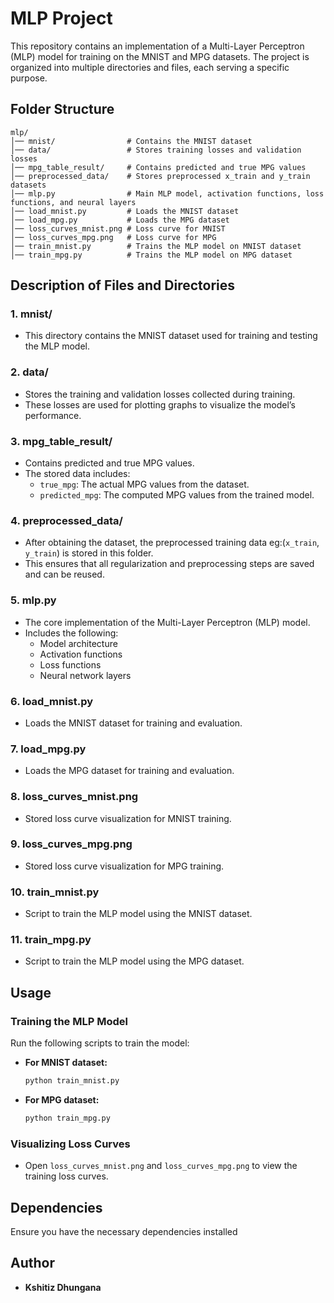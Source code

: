 # MLP Project

This repository contains an implementation of a Multi-Layer Perceptron (MLP) model for training on the MNIST and MPG datasets. 
The project is organized into multiple directories and files, each serving a specific purpose.

## Folder Structure
```
mlp/
│── mnist/                # Contains the MNIST dataset
│── data/                 # Stores training losses and validation losses
│── mpg_table_result/     # Contains predicted and true MPG values
│── preprocessed_data/    # Stores preprocessed x_train and y_train datasets
│── mlp.py                # Main MLP model, activation functions, loss functions, and neural layers
│── load_mnist.py         # Loads the MNIST dataset
│── load_mpg.py           # Loads the MPG dataset
│── loss_curves_mnist.png # Loss curve for MNIST
│── loss_curves_mpg.png   # Loss curve for MPG
│── train_mnist.py        # Trains the MLP model on MNIST dataset
│── train_mpg.py          # Trains the MLP model on MPG dataset
```

## Description of Files and Directories

### 1. **mnist/**
   - This directory contains the MNIST dataset used for training and testing the MLP model.

### 2. **data/**
   - Stores the training and validation losses collected during training.
   - These losses are used for plotting graphs to visualize the model’s performance.

### 3. **mpg_table_result/**
   - Contains predicted and true MPG values.
   - The stored data includes:
     - `true_mpg`: The actual MPG values from the dataset.
     - `predicted_mpg`: The computed MPG values from the trained model.

### 4. **preprocessed_data/**
   - After obtaining the dataset, the preprocessed training data eg:(`x_train`, `y_train`) is stored in this folder.
   - This ensures that all regularization and preprocessing steps are saved and can be reused.

### 5. **mlp.py**
   - The core implementation of the Multi-Layer Perceptron (MLP) model.
   - Includes the following:
     - Model architecture
     - Activation functions
     - Loss functions
     - Neural network layers

### 6. **load_mnist.py**
   - Loads the MNIST dataset for training and evaluation.

### 7. **load_mpg.py**
   - Loads the MPG dataset for training and evaluation.

### 8. **loss_curves_mnist.png**
   - Stored loss curve visualization for MNIST training.

### 9. **loss_curves_mpg.png**
   - Stored loss curve visualization for MPG training.

### 10. **train_mnist.py**
   - Script to train the MLP model using the MNIST dataset.

### 11. **train_mpg.py**
   - Script to train the MLP model using the MPG dataset.

## Usage

### Training the MLP Model
Run the following scripts to train the model:

- **For MNIST dataset:**
  ```sh
  python train_mnist.py
  ```
- **For MPG dataset:**
  ```sh
  python train_mpg.py
  ```

### Visualizing Loss Curves
- Open `loss_curves_mnist.png` and `loss_curves_mpg.png` to view the training loss curves.

## Dependencies
Ensure you have the necessary dependencies installed

## Author
- **Kshitiz Dhungana**

